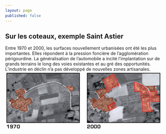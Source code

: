 ```yaml
---
layout: page
published: false
---
```


## Sur les coteaux, exemple Saint Astier

Entre 1970 et 2000, les surfaces nouvellement urbanisées ont été les plus importantes. Elles répondent à la pression foncière de l’agglomération périgourdine. La généralisation de l’automobile a incité l’implantation sur de grands terrains le long des voies existantes et au gré des opportunités. L’industrie en déclin n’a pas développé de nouvelles zones artisanales.
![](data/images/1/histoire/1_histoire_POP4.jpg)
